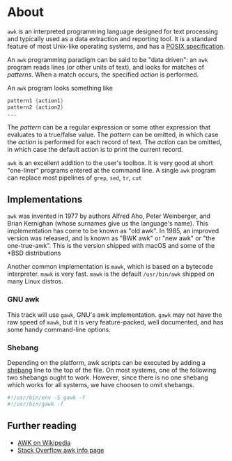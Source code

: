 # About

`awk` is an interpreted programming language designed for text processing and typically used as a data extraction and reporting tool.
It is a standard feature of most Unix-like operating systems, and has a [POSIX specification][posix].

An `awk` programming paradigm can be said to be "data driven":
an `awk` program reads lines (or other units of text), and looks for matches of _patterns_.
When a match occurs, the specified _action_ is performed.

An `awk` program looks something like
```awk
pattern1 {action1}
pattern2 {action2}
...
```

The _pattern_ can be a regular expression or some other expression that evaluates to a true/false value.
The _pattern_ can be omitted, in which case the _action_ is performed for each record of text.
The _action_ can be omitted, in which case the default action is to print the current record.

`awk` is an excellent addition to the user's toolbox.
It is very good at short "one-liner" programs entered at the command line.
A single `awk` program can replace most pipelines of `grep`, `sed`, `tr`, `cut`

## Implementations

`awk` was invented in 1977 by authors Alfred Aho, Peter Weinberger, and Brian Kernighan (whose surnames give us the language's name).
This implementation has come to be known as "old awk".
In 1985, an improved version was released, and is known as "BWK awk" or "new awk" or "the one-true-awk".
This is the version shipped with macOS and some of the \*BSD distributions

Another common implementation is `mawk`, which is based on a bytecode interpreter.
`mawk` is very fast.
`mawk` is the default `/usr/bin/awk` shipped on many Linux distros.

### GNU awk

This track will use `gawk`, GNU's awk implementation.
`gawk` may not have the raw speed of `mawk`, but it is very feature-packed, well documented, and has some handy command-line options.

### Shebang

Depending on the platform, awk scripts can be executed by adding a [shebang][shebang] line to the top of the file.
On most systems, one of the following two shebangs ought to work.
However, since there is no one shebang which works for all systems, we have choosen to omit shebangs.

```bash
#!/usr/bin/env -S gawk -f
#!/usr/bin/gawk -f
```

## Further reading

* [AWK on Wikipedia][wiki]
* [Stack Overflow awk info page][so]



[posix]: https://pubs.opengroup.org/onlinepubs/9699919799/utilities/awk.html
[wiki]: https://en.wikipedia.org/wiki/AWK
[so]: https://stackoverflow.com/tags/awk/info
[shebang]: https://en.wikipedia.org/wiki/Shebang_(Unix)
